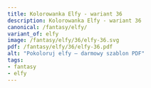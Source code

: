 ```yaml
---
title: Kolorowanka Elfy - wariant 36
description: Kolorowanka Elfy - wariant 36
canonical: /fantasy/elfy/
variant_of: elfy
image: /fantasy/elfy/36/elfy-36.svg
pdf: /fantasy/elfy/36/elfy-36.pdf
alt: "Pokoloruj elfy – darmowy szablon PDF"
tags:
- fantasy
- elfy
---
```

